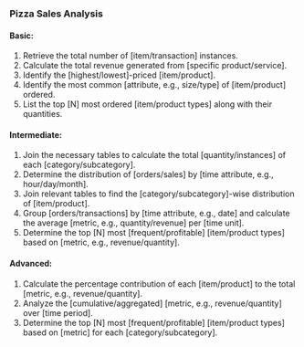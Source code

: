### Pizza Sales Analysis

#### **Basic:**
1. Retrieve the total number of [item/transaction] instances.  
2. Calculate the total revenue generated from [specific product/service].  
3. Identify the [highest/lowest]-priced [item/product].  
4. Identify the most common [attribute, e.g., size/type] of [item/product] ordered.  
5. List the top [N] most ordered [item/product types] along with their quantities.

#### **Intermediate:**
1. Join the necessary tables to calculate the total [quantity/instances] of each [category/subcategory].  
2. Determine the distribution of [orders/sales] by [time attribute, e.g., hour/day/month].  
3. Join relevant tables to find the [category/subcategory]-wise distribution of [item/product].  
4. Group [orders/transactions] by [time attribute, e.g., date] and calculate the average [metric, e.g., quantity/revenue] per [time unit].  
5. Determine the top [N] most [frequent/profitable] [item/product types] based on [metric, e.g., revenue/quantity].

#### **Advanced:**
1. Calculate the percentage contribution of each [item/product] to the total [metric, e.g., revenue/quantity].  
2. Analyze the [cumulative/aggregated] [metric, e.g., revenue/quantity] over [time period].  
3. Determine the top [N] most [frequent/profitable] [item/product types] based on [metric] for each [category/subcategory].
